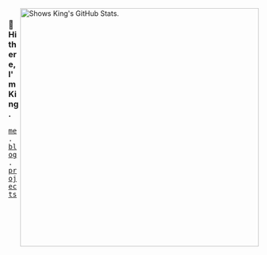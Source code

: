 <a href="https://github.com/pulls?q=author%3Akinggq">
  <picture>
    <source media="(prefers-color-scheme: dark)" srcset="https://github-stats.liuli.lol/api?username=kinggq&theme=vue-dark&show_icons=true&include_all_commits=true&count_private=true">
    <img alt="Shows King's GitHub Stats." align="right" width="480px" src="https://github-stats.liuli.lol/api?username=kinggq&theme=vue&show_icons=true&include_all_commits=true&count_private=true">
  </picture>
</a>

### 👋 Hi there, I'm King.
<p align="left">
  <samp>
    <a href="https://king-me.vercel.app">me</a> .
    <a href="https://king-me.vercel.app/posts">blog</a> .
    <a href="https://king-me.vercel.app/projects">projects</a>
  </samp>
</p>
<!--
**kinggq/kinggq** is a ✨ _special_ ✨ repository because its `README.md` (this file) appears on your GitHub profile.

Here are some ideas to get you started:

- 🔭 I’m currently working on ...
- 🌱 I’m currently learning ...
- 👯 I’m looking to collaborate on ...
- 🤔 I’m looking for help with ...
- 💬 Ask me about ...
- 📫 How to reach me: ...
- 😄 Pronouns: ...
- ⚡ Fun fact: ...
-->
